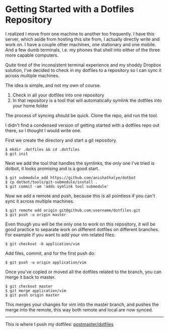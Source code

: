 # Getting Started with a Dotfiles Repository

I realized I move from one machine to another too frequently. I have this server, which aside from hosting this site from, I actually directly write and work on. I have a couple other machines, one stationary and one mobile. And a few dumb terminals, i.e. my phones that shell into either of the three more capable computers. 

Quite tired of the inconsistent terminal experience and my shoddy Dropbox solution, I've decided to check in my dotfiles to a repository so I can sync it across multiple machines. 

The idea is simple, and not my own of course.

1. Check in all your dotfiles into one repository
2. In that repository is a tool that will automatically symlink the dotfiles into your home folder

The process of syncing should be quick. Clone the repo, and run the tool.

I didn't find a condensed version of getting started with a dotfiles repo out there, so I thought I would write one.

First we create the directory and start a git repository.

    $ mkdir .dotfiles && cd .dotfiles
    $ git init

Next we add the tool that handles the symlinks, the only one I've tried is dotbot, it looks promising and is a good start.

    $ git submodule add https://github.com/anishathalye/dotbot
    $ cp dotbot/tools/git-submodule/install .
    $ git commit -am 'adds symlink tool submodule'

Now we add a remote and push, because this is all pointless if you can't sync it across multiple machines. 

    $ git remote add origin git@github.com:username/dotfiles.git
    $ git push -u origin master

Even though you will be the only one to work on this repository, it will be good practice to separate work on different dotfiles on different branches. For example if you want to add your vim related files. 

    $ git checkout -b application/vim

Add files, commit, and for the first push do:

    $ git push -u origin application/vim

Once you've copied or moved all the dotfiles related to the branch, you can merge it back to master. 

    $ git checkout master
    $ git merge application/vim
    $ git push origin master

This merges your changes for vim into the master branch, and pushes the merge into the remote, this way both remote and local are now synced. 

---

This is where I push my dotfiles: [postmaster/dotfiles](http://git.manilafunctional.com/postmaster/dotfiles)
